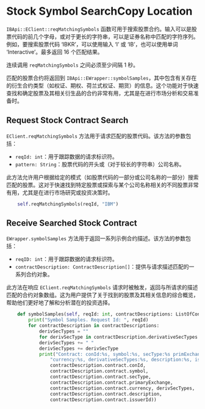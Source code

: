 # Stock Symbol SearchCopy Location

`IBApi::EClient::reqMatchingSymbols` 函数可用于搜索股票合约。输入可以是股票代码的前几个字母，或对于更长的字符串，可以是证券名称中匹配的字符序列。例如，要搜索股票代码 ‘IBKR’，可以使用输入 ‘I’ 或 ‘IB’，也可以使用单词 ‘Interactive’。最多返回 16 个匹配结果。

连续调用 `reqMatchingSymbols` 之间必须至少间隔 1 秒。

匹配的股票合约将返回到 `IBApi::EWrapper::symbolSamples`，其中包含有关存在的衍生合约类型（如权证、期权、荷兰式权证、期货）的信息。这个功能对于快速查找和确定股票及其相关衍生品的合约非常有用，尤其是在进行市场分析和交易准备时。

## Request Stock Contract Search

`EClient.reqMatchingSymbols` 方法用于请求匹配的股票代码。该方法的参数包括：

- `reqId: int`：用于跟踪数据的请求标识符。
- `pattern: String`：股票代码的开头或（对于较长的字符串）公司名称。

此方法允许用户根据给定的模式（如股票代码的一部分或公司名称的一部分）搜索匹配的股票。这对于快速找到特定股票或探索与某个公司名称相关的不同股票非常有用，尤其是在进行市场研究或投资决策时。

```python
    self.reqMatchingSymbols(reqId, "IBM")
```

## Receive Searched Stock Contract

`EWrapper.symbolSamples` 方法用于返回一系列示例合约描述。该方法的参数包括：

- `reqID: int`：用于跟踪数据的请求标识符。
- `contractDescription: ContractDescription[]`：提供与请求描述匹配的一系列合约对象。

此方法在响应 `EClient.reqMatchingSymbols` 请求时被触发，返回与所请求的描述匹配的合约对象数组。这为用户提供了关于找到的股票及其相关信息的综合概览，帮助他们更好地了解和分析潜在的投资选择。

```python
    def symbolSamples(self, reqId: int, contractDescriptions: ListOfContractDescription):
        print("Symbol Samples. Request Id: ", reqId)
        for contractDescription in contractDescriptions:
            derivSecTypes = ""
            for derivSecType in contractDescription.derivativeSecTypes:
            derivSecTypes += " "
            derivSecTypes += derivSecType
            print("Contract: conId:%s, symbol:%s, secType:%s primExchange:%s, "
                "currency:%s, derivativeSecTypes:%s, description:%s, issuerId:%s" % (
                contractDescription.contract.conId,
                contractDescription.contract.symbol,
                contractDescription.contract.secType,
                contractDescription.contract.primaryExchange,
                contractDescription.contract.currency, derivSecTypes,
                contractDescription.contract.description,
                contractDescription.contract.issuerId))
```
